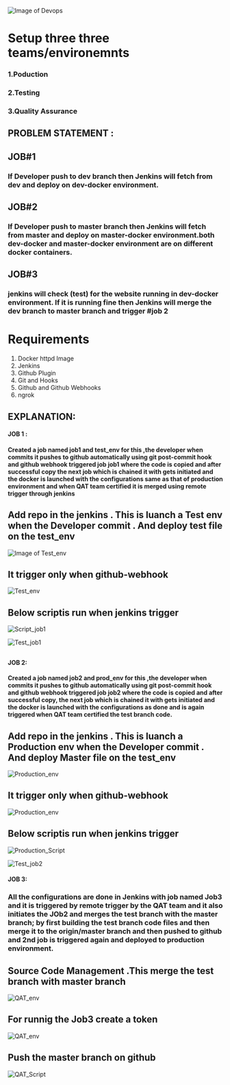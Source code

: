 ![Image of Devops](https://alln-extcloud-storage.cisco.com/ciscoblogs/5d37d7284e6e8.png)

# Setup three three teams/environemnts
### 1.Poduction
### 2.Testing
### 3.Quality Assurance

 ## PROBLEM STATEMENT :

## JOB#1

### If Developer push to dev branch then Jenkins will fetch from dev and deploy on dev-docker environment.

## JOB#2

### If Developer push to master branch then Jenkins will fetch from master and deploy on master-docker environment.both dev-docker and master-docker environment are on different docker containers.

## JOB#3

### jenkins will check (test) for the website running in dev-docker environment. If it is running fine then Jenkins will merge the dev branch to master branch and trigger #job 2
# Requirements

1. Docker httpd Image
1. Jenkins
1. Github Plugin
1. Git and Hooks
1. Github and Github Webhooks
1. ngrok
## EXPLANATION:

#### JOB 1 :

#### Created a job named job1 and test_env for this ,the developer when commits it pushes to github automatically using git post-commit hook and github webhook triggered job job1 where the code is copied and after successful copy the next job which is chained it with gets initiated and the docker is launched with the configurations same as that of production environment and when QAT team certified it is merged using remote trigger through jenkins

## Add repo in the jenkins . This is luanch a Test env when the Developer commit . And deploy test file on the test_env
![Image of Test_env](Ss/jobZ1.jpg)

## It trigger only when github-webhook 
![Test_env](Ss/jobI1.jpg)

## Below scriptis run when jenkins trigger
![Script_job1](Ss/job1.jpg)

![Test_job1](Ss/job1_test.jpg)

## 


#### JOB 2:

#### Created a job named job2 and prod_env for this ,the developer when commits it pushes to github automatically using git post-commit hook and github webhook triggered job job2 where the code is copied and after successful copy, the next job which is chained it with gets initiated and the docker is launched with the configurations as done and is again triggered when QAT team certified the test branch code.

## Add repo in the jenkins . This is luanch a Production env when the Developer commit . And deploy Master file on the test_env
![Production_env](Ss/job2.jpg)

## It trigger only when github-webhook 
![Production_env](Ss/jobI2.jpg)

## Below scriptis run when jenkins trigger
![Production_Script](Ss/jobz2.jpg)

![Test_job2](Ss/job2_test.jpg)


#### JOB 3:
### All the configurations are done in Jenkins with job named Job3 and it is triggered by remote trigger by the QAT team and it also initiates the JOb2 and merges the test branch with the master branch; by first building the test branch code files and then merge it to the origin/master branch and then pushed to github and 2nd job is triggered again and deployed to production environment.

## Source Code Management .This merge the test branch with master branch
![QAT_env](Ss/jobZ3.jpg)

## For runnig the Job3 create a token
![QAT_env](Ss/jobI3.jpg)

## Push the master branch on github
![QAT_Script](Ss/job3.jpg)

